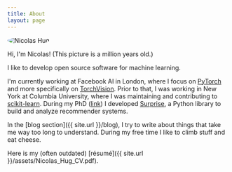 ```yaml
---
title: About
layout: page
---
```


<img style="border-radius:100%" alt="Nicolas Hug" src="{{ site.url }}/assets/images/nico.jpg">

Hi, I'm Nicolas!
(This picture is a million years old.)

I like to develop open source software for machine learning.

I'm currently working at Facebook AI in London, where I focus on
[PyTorch](https://pytorch.org/) and more specifically on
[TorchVision](https://pytorch.org/vision/). Prior to that, I was working in
New York at Columbia University, where I was maintaining and contributing to
[scikit-learn](http://scikit-learn.org/). During my PhD
([link](http://nicolas-hug.com/assets/phd.pdf)) I developed 
[Surprise](http://surpriselib.com), a Python library to build and analyze
recommender systems.

In the [blog section]({{ site.url }}/blog), I try to write about things that
take me way too long to understand. During my free time I like to climb stuff
and eat cheese.

Here is my (often outdated) [résumé]({{ site.url }}/assets/Nicolas_Hug_CV.pdf).
